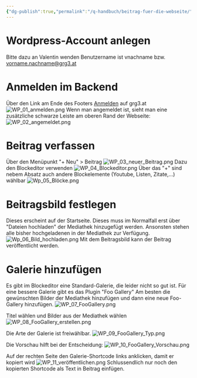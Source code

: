 ```yaml
---
{"dg-publish":true,"permalink":"/q-handbuch/beitrag-fuer-die-webseite/"}
---
```


# Wordpress-Account anlegen
Bitte dazu an Valentin wenden
Benutzername ist vnachname bzw. vorname.nachname@grg3.at

# Anmelden im Backend
Über den Link am Ende des Footers [Anmelden](https://www.grg3.at/wp-admin) auf grg3.at
![WP_01_anmelden.png](/img/user/Bilder/WP_01_anmelden.png)
Wenn man angemeldet ist, sieht man eine zusätzliche schwarze Leiste am oberen Rand der Webseite:
![WP_02_angemeldet.png](/img/user/Bilder/WP_02_angemeldet.png)
# Beitrag verfassen
Über den Menüpunkt "+ Neu" > Beitrag
![WP_03_neuer_Beitrag.png](/img/user/Bilder/WP_03_neuer_Beitrag.png)
Dazu den Blockeditor verwenden
![WP_04_Blockeditor.png](/img/user/Bilder/WP_04_Blockeditor.png)
Über das "+" sind nebem Absatz auch andere Blockelemente (Youtube, Listen, Zitate,...) wählbar
![Wp_05_Blöcke.png](/img/user/Bilder/Wp_05_Bl%C3%B6cke.png)
# Beitragsbild festlegen
Dieses erscheint auf der Startseite.
Dieses muss im Normalfall erst über "Dateien hochladen" der Mediathek hinzugefügt werden.
Ansonsten stehen alle bisher hochgeladenen in der Mediathek zur Verfügung.
![Wp_06_Bild_hochladen.png](/img/user/Bilder/Wp_06_Bild_hochladen.png)
Mit dem Beitragsbild kann der Beitrag veröffentlicht werden.
# Galerie hinzufügen
Es gibt im Blockeditor eine Standard-Galerie, die leider nicht so gut ist.
Für eine bessere Galerie gibt es das Plugin "Foo Gallery"
Am besten die gewünschten Bilder der Mediathek hinzufügen und dann eine neue Foo-Gallery hinzufügen.
![WP_07_FooGallery.png](/img/user/Bilder/WP_07_FooGallery.png)

Titel wählen und Bilder aus der Mediathek wählen
![WP_08_FooGallery_erstellen.png](/img/user/Bilder/WP_08_FooGallery_erstellen.png)

Die Arte der Galerie ist freiwählbar.
![WP_09_FooGallery_Typ.png](/img/user/Bilder/WP_09_FooGallery_Typ.png)

Die Vorschau hilft bei der Entscheidung:
![WP_10_FooGallery_Vorschau.png](/img/user/Bilder/WP_10_FooGallery_Vorschau.png)

Auf der rechten Seite den Galerie-Shortcode links anklicken, damit er kopiert wird
![WP_11_veröffentlichen.png](/img/user/Bilder/WP_11_ver%C3%B6ffentlichen.png)
Schlussendlich nur noch den kopierten Shortcode als Text in Beitrag einfügen.